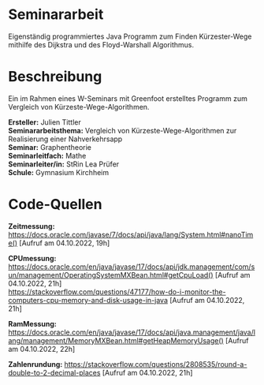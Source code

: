 # Seminararbeit
Eigenständig programmiertes Java Programm zum Finden Kürzester-Wege mithilfe des Dijkstra und des Floyd-Warshall Algorithmus.

# Beschreibung
Ein im Rahmen eines W-Seminars mit Greenfoot erstelltes Programm zum Vergleich von Kürzeste-Wege-Algorithmen.

**Ersteller:** Julien Tittler \
**Seminararbeitsthema:** Vergleich von Kürzeste-Wege-Algorithmen zur Realisierung einer Nahverkehrsapp \
**Seminar:** Graphentheorie \
**Seminarleitfach:** Mathe \
**Seminarleiter/in:** StRin Lea Prüfer \
**Schule:** Gymnasium Kirchheim 

# Code-Quellen
**Zeitmessung:**		https://docs.oracle.com/javase/7/docs/api/java/lang/System.html#nanoTime() [Aufruf am 04.10.2022, 19h] 
        
**CPUmessung:** 		https://docs.oracle.com/en/java/javase/17/docs/api/jdk.management/com/sun/management/OperatingSystemMXBean.html#getCpuLoad() [Aufruf am 04.10.2022, 21h] \
                    https://stackoverflow.com/questions/47177/how-do-i-monitor-the-computers-cpu-memory-and-disk-usage-in-java [Aufruf am 04.10.2022, 21h]
        
**RamMessung:** 		https://docs.oracle.com/en/java/javase/17/docs/api/java.management/java/lang/management/MemoryMXBean.html#getHeapMemoryUsage() [Aufruf am 04.10.2022, 22h]
        
**Zahlenrundung:**		https://stackoverflow.com/questions/2808535/round-a-double-to-2-decimal-places [Aufruf am 04.10.2022, 21h]
